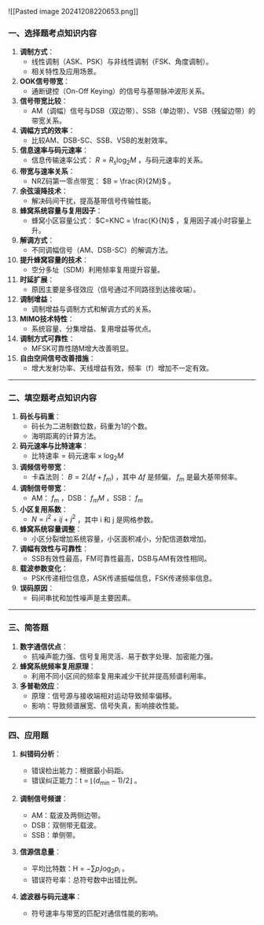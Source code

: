 ![[Pasted image 20241208220653.png]]
### 一、选择题考点知识内容

1. **调制方式**：
    - 线性调制（ASK、PSK）与非线性调制（FSK、角度调制）。
    - 相关特性及应用场景。
2. **OOK信号带宽**：
    - 通断键控（On-Off Keying）的信号与基带脉冲波形关系。
3. **信号带宽比较**：
    - AM（调幅）信号与DSB（双边带）、SSB（单边带）、VSB（残留边带）的带宽关系。
4. **调幅方式的效率**：
    - 比较AM、DSB-SC、SSB、VSB的发射效率。
5. **信息速率与码元速率**：
    - 信息传输速率公式： $R = R_s \log_2 M$ ，与码元速率的关系。
6. **带宽与速率关系**：
    - NRZ码第一零点带宽： $B = \frac{R}{2M}$ 。
7. **余弦滚降技术**：
    - 解决码间干扰，提高基带信号传输性能。
8. **蜂窝系统容量与复用因子**：
    - 蜂窝小区容量公式： $C=KNC = \frac{K}{N}$ ，复用因子减小时容量上升。
9. **解调方式**：
    - 不同调幅信号（AM、DSB-SC）的解调方法。
10. **提升蜂窝容量的技术**：
    - 空分多址（SDM）利用频率复用提升容量。
11. **时延扩展**：
    - 原因主要是多径效应（信号通过不同路径到达接收端）。
12. **调制增益**：
    - 调制增益与调制方式和解调方式的关系。
13. **MIMO技术特性**：
    - 系统容量、分集增益、复用增益等优点。
14. **调制方式可靠性**：
    - MFSK可靠性随M增大改善明显。
15. **自由空间信号改善措施**：
    - 增大发射功率、天线增益有效，频率（f）增加不一定有效。

---
### 二、填空题考点知识内容

1. **码长与码重**：
    - 码长为二进制数位数，码重为1的个数。
    - 海明距离的计算方法。
2. **码元速率与比特速率**：
    -  $\text{比特速率} = \text{码元速率} \times \log_2 M$ 
3. **调频信号带宽**：
    - 卡森法则： $B = 2 (\Delta f + f_m)$ ，其中 $\Delta f$ 是频偏， $f_m$ 是最大基带频率。
4. **调制信号带宽**：
    - AM： $f_m$ ，DSB： $f_mM$ ，SSB： $f_m$ 
5. **小区复用系数**：
    - $N = i^2 + ij + j^2$ ，其中 i 和 j 是网格参数。
6. **蜂窝系统容量调整**：
    - 小区分裂增加系统容量，小区面积减小，分配信道数增加。
7. **调幅有效性与可靠性**：
    - SSB有效性最高，FM可靠性最高，DSB与AM有效性相同。
8. **载波参数变化**：
    - PSK传递相位信息，ASK传递振幅信息，FSK传递频率信息。
9. **误码原因**：
    - 码间串扰和加性噪声是主要因素。

---
### 三、简答题

1. **数字通信优点**：
    - 抗噪声能力强、信号复用灵活、易于数字处理、加密能力强。
2. **蜂窝系统频率复用原理**：
    - 利用不同小区间的频率复用来减少干扰并提高频谱利用率。
3. **多普勒效应**：
    - 原理：信号源与接收端相对运动导致频率偏移。
    - 影响：导致频谱展宽、信号失真，影响接收性能。

---
### 四、应用题

1. **纠错码分析**：
    - 错误检出能力：根据最小码距。
    - 错误纠正能力：t =  $\lfloor (d_{\text{min}} - 1) / 2 \rfloor$ 。
2. **调制信号频谱**：
    - AM：载波及两侧边带。
    - DSB：双侧带无载波。
    - SSB：单侧带。
3. **信源信息量**：
    - 平均比特数：H = $-\sum p_i \log_2 p_i$ 。
    - 错误符号率：总符号数中出错比例。
4. **滤波器与码元速率**：
    
    - 符号速率与带宽的匹配对通信性能的影响。
